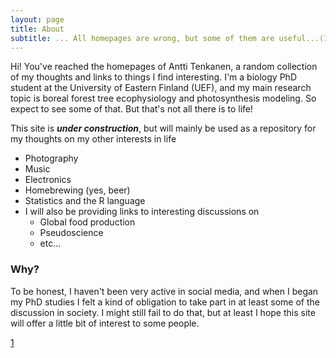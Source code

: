 ```yaml
---
layout: page
title: About
subtitle: ... All homepages are wrong, but some of them are useful...(1)
---
```


Hi! You've reached the homepages of Antti Tenkanen, a random collection of my thoughts and links to things I find interesting.
I'm a biology PhD student at the University of Eastern Finland (UEF), and my main research topic is boreal forest tree ecophysiology and photosynthesis modeling. So expect to see some of that. But that's not all there is to life!

This site is ***under construction***, but will mainly be used as a repository for my thoughts on my other interests in life

- Photography
- Music
- Electronics
- Homebrewing (yes, beer)
- Statistics and the R language
- I will also be providing links to interesting discussions on
   - Global food production
   - Pseudoscience
   - etc...

### Why?

To be honest, I haven't been very active in social media, and when I began my PhD studies I felt a kind of obligation to take part in at least some of the discussion in society. I might still fail to do that, but at least I hope this site will offer a little bit of interest to some people.

[1](https://en.wikipedia.org/wiki/All_models_are_wrong)

